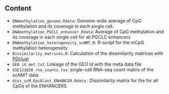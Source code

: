 Content
-------

* `DNAmethylation_genome.Rdata`: Genome-wide average of CpG methylation and its coverage in each single cell.
* `DNAmethylation_PGCLC_enhancer.Rdata`: Average of CpG methylation and its coverage in each single cell for all PGCLC enhancers
* `DNAmethylation_heterogeneity_scNMT.R`: R-script for the mCpG methylation heterogeneity
* `Dissimilarity_matrices.R`: Calculation of the dissimilarity matrices with [PDclust](https://github.com/hui-tony-zk/PDclust)
* `GEO_id_met.txt`: Linkage of the GEO id with the meta data file
* `GSE121650_rna_counts.tsv`: single-cell RNA-seq count matrix of the scNMT data
* `diss_scM_Epiblast_ENHANCER.Rdata` : Dissimilarity matrix for the for all CpGs of the ENHANCERS
